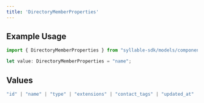```yaml
---
title: 'DirectoryMemberProperties'
---
```


## Example Usage

```typescript
import { DirectoryMemberProperties } from "syllable-sdk/models/components";

let value: DirectoryMemberProperties = "name";
```

## Values

```typescript
"id" | "name" | "type" | "extensions" | "contact_tags" | "updated_at"
```